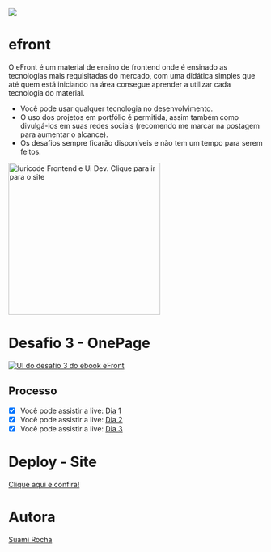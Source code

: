 ![](https://cdn.discordapp.com/attachments/1102358848750231604/1175979737898819615/image.png?ex=656d337a&is=655abe7a&hm=4ca3b81e5d8917d563478ed988559e2ccf60642a1e119c80e7752e598b0f5c20&)
# efront
O eFront é um material de ensino de frontend onde é ensinado as tecnologias mais requisitadas do mercado, com uma didática simples que até quem está iniciando na área consegue aprender a utilizar cada tecnologia do material.

- Você pode usar qualquer tecnologia no desenvolvimento.
- O uso dos projetos em portfólio é permitida, assim também como divulgá-los em suas redes sociais (recomendo me marcar na postagem para aumentar o alcance).
- Os desafios sempre ficarão disponíveis e não tem um tempo para serem feitos.

<a href="https://iuricode.com/efront/">
  <img src="https://cdn.discordapp.com/attachments/1102358848750231604/1175981959336448153/ClickIuricode.png?ex=656d358b&is=655ac08b&hm=b84c7562f402432b3ab99337e07f7fe5baaff73eb9b9e87683ffeda6fe70af8b" alt="Iuricode Frontend e Ui Dev. Clique para ir para o site" width="300px" />
</a>

# Desafio 3 - OnePage

<a href="https://iuricode.com/efront/">
  <img src="https://media.discordapp.net/attachments/1102358848750231604/1179059260387250217/image.png?ex=65786781&is=6565f281&hm=1376af32e210e59162eed0cd974afbb99f4c50bd2f6841ee2e7cf03519f10dfd&=&format=webp&width=888&height=671"
" alt="UI do desafio 3 do ebook eFront"/>
</a>

## Processo
- [x]  Você pode assistir a live: [Dia 1](https://www.twitch.tv/suamirochadev/schedule?vodID=1988994432)
- [x]  Você pode assistir a live: [Dia 2](https://www.twitch.tv/suamirochadev/schedule?vodID=1989547104)
- [x]  Você pode assistir a live: [Dia 3](https://www.twitch.tv/suamirochadev/schedule?vodID=1990408121)

# Deploy - Site
[Clique aqui e confira!]()


# Autora

[Suami Rocha](http://bento.me/suamirochadev)
